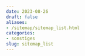 ```yaml
---
date: 2023-08-26
draft: false
aliases:
- /sitemap/sitemap_list.html
categories:
- sonstiges
slug: sitemap_list
---
```

